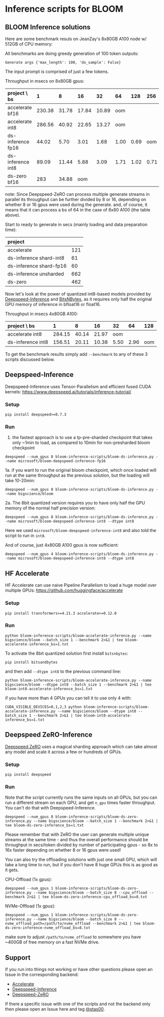 # Inference scripts for BLOOM

## BLOOM Inference solutions

Here are some benchmark resuls on JeanZay's 8x80GB A100 node w/ 512GB of CPU memory:

All benchmarks are doing greedy generation of 100 token outputs:
```
Generate args {'max_length': 100, 'do_sample': False}
```
The input prompt is comprised of just a few tokens.

Throughput in msecs on 8x80GB gpus:

| project      \ bs |      1 |     8 |    16 |    32 |   64 |  128 |  256 | 512  |
| :---------------- | :----- | :---- | :---- | :---- | :--- | :--- | :--- | :--- |
| accelerate   bf16 | 230.38 | 31.78 | 17.84 | 10.89 |  oom |      |      |      |
| accelerate   int8 | 286.56 | 40.92 | 22.65 | 13.27 |  oom |      |      |      |
| ds-inference fp16 |  44.02 |  5.70 |  3.01 |  1.68 | 1.00 | 0.69 |  oom |      |
| ds-inference int8 |  89.09 | 11.44 |  5.88 |  3.09 | 1.71 | 1.02 | 0.71 | oom  |
| ds-zero      bf16 |    283 | 34.88 |   oom |       |      |      |      |      |

note: Since Deepspeed-ZeRO can process multiple generate streams in parallel its throughput can be further divided by 8 or 16, depending on whether 8 or 16 gpus were used during the generate. and, of course, it means that it can process a bs of 64 in the case of 8x80 A100 (the table above).

Start to ready to generate in secs (mainly loading and data preparation time):

| project                 |      |
| :---------------------- | :--- |
| accelerate              |  121 |
| ds-inference shard-int8 |   61 |
| ds-inference shard-fp16 |   60 |
| ds-inference unsharded  |  662 |
| ds-zero                 |  462 |

Now let's look at the power of quantized int8-based models provided by [Deepspeed-Inference](https://www.deepspeed.ai/tutorials/inference-tutorial/) and [BitsNBytes](https://github.com/TimDettmers/bitsandbytes), as it requires only half the original GPU memory of inference in bfloat16 or float16.

Throughput in msecs 4x80GB A100:

| project      \ bs |      1 |     8 |    16 |    32 |   64 | 128  |
| :---------------- | :----- | :---- | :---- | :---- | :--- | :--- |
| accelerate   int8 | 284.15 | 40.14 | 21.97 |  oom  |      |      |
| ds-inference int8 | 156.51 | 20.11 | 10.38 |  5.50 | 2.96 | oom  |

To get the benchmark results simply add `--benchmark` to any of these 3 scripts discussed below.


## Deepspeed-Inference

Deepspeed-Inference uses Tensor-Parallelism and efficient fused CUDA kernels:
https://www.deepspeed.ai/tutorials/inference-tutorial/

### Setup

```
pip install deepspeed>=0.7.3
```

### Run

1. the fastest approach is to use a tp-pre-sharded checkpoint that takes only ~1min to load, as compared to 10min for non-presharded bloom checkpoint


```
deepspeed --num_gpus 8 bloom-inference-scripts/bloom-ds-inference.py --name microsoft/bloom-deepspeed-inference-fp16
```

1a.
if you want to run the original bloom checkpoint, which once loaded will run at the same throughput as the previous solution, but the loading will take 10-20min:

```
deepspeed --num_gpus 8 bloom-inference-scripts/bloom-ds-inference.py --name bigscience/bloom
```

2a. The 8bit quantized version requires you to have only half the GPU memory of the normal half precision version:


```
deepspeed --num_gpus 8 bloom-inference-scripts/bloom-ds-inference.py --name microsoft/bloom-deepspeed-inference-int8 --dtype int8
```

Here we used `microsoft/bloom-deepspeed-inference-int8` and also told the script to run in `int8`.

And of course, just 4x80GB A100 gpus is now sufficient:

```
deepspeed --num_gpus 4 bloom-inference-scripts/bloom-ds-inference.py --name microsoft/bloom-deepspeed-inference-int8 --dtype int8
```



## HF Accelerate

HF Accelerate can use naive Pipeline Parallelism to load a huge model over multiple GPUs:
https://github.com/huggingface/accelerate

### Setup

```
pip install transformers>=4.21.3 accelerate>=0.12.0
```


### Run


```
python bloom-inference-scripts/bloom-accelerate-inference.py --name bigscience/bloom --batch_size 1 --benchmark 2>&1 | tee bloom-accelerate-inference_bs=1.txt
```

To activate the 8bit quantized solution first install `bitsnbytes`:

```
pip install bitsandbytes
```

and then add `--dtype int8` to the previous command line:

```
python bloom-inference-scripts/bloom-accelerate-inference.py --name bigscience/bloom --dtype int8 --batch_size 1 --benchmark 2>&1 | tee bloom-int8-accelerate-inference_bs=1.txt
```

if you have more than 4 GPUs you can tell it to use only 4 with:
```
CUDA_VISIBLE_DEVICES=0,1,2,3 python bloom-inference-scripts/bloom-accelerate-inference.py --name bigscience/bloom --dtype int8 --batch_size 1 --benchmark 2>&1 | tee bloom-int8-accelerate-inference_bs=1.txt
```


## Deepspeed ZeRO-Inference


[Deepspeed ZeRO](https://www.deepspeed.ai/tutorials/zero/) uses a magical sharding approach which can take almost any model and scale it across a few or hundreds of GPUs.

### Setup

```
pip install deepspeed
```


### Run

Note that the script currently runs the same inputs on all GPUs, but you can run a different stream on each GPU, and get `n_gpu` times faster throughput. You can't do that with Deepspeed-Inference.


```
deepspeed --num_gpus 8 bloom-inference-scripts/bloom-ds-zero-inference.py --name bigscience/bloom --batch_size 1 --benchmark 2>&1 | tee bloom-ds-zero-inference_bs=1.txt
```

Please remember that with ZeRO the user can generate multiple unique streams at the same time - and thus the overall performance should be throughput in secs/token divided by number of participating gpus - so 8x to 16x faster depending on whether 8 or 16 gpus were used!

You can also try the offloading solutions with just one small GPU, which will take a long time to run, but if you don't have 8 huge GPUs this is as good as it gets.


CPU-Offload (1x gpus):
```
deepspeed --num_gpus 1 bloom-inference-scripts/bloom-ds-zero-inference.py --name bigscience/bloom --batch_size 8 --cpu_offload --benchmark 2>&1 | tee bloom-ds-zero-inference-cpu_offload_bs=8.txt
```

NVMe-Offload (1x gpus):
```
deepspeed --num_gpus 1 bloom-inference-scripts/bloom-ds-zero-inference.py --name bigscience/bloom --batch_size 8 --nvme_offload_path=/path/to/nvme_offload --benchmark 2>&1 | tee bloom-ds-zero-inference-nvme_offload_bs=8.txt
```

make sure to adjust `/path/to/nvme_offload` to somewhere you have ~400GB of free memory on a fast NVMe drive.

## Support

If you run into things not working or have other questions please open an Issue in the corresponding backend:

- [Accelerate](https://github.com/huggingface/accelerate/issues)
- [Deepspeed-Inference](./https://github.com/microsoft/DeepSpeed/issues)
- [Deepspeed-ZeRO](./https://github.com/microsoft/DeepSpeed/issues)

If there a specific issue with one of the scripts and not the backend only then please open an Issue here and tag [@stas00](https://github.com/stas00).
